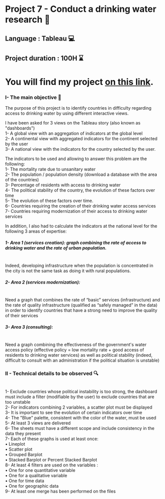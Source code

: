 # Project 7 - Conduct a drinking water research 🚰
## Language : Tableau 💻
## Project duration : 100H ⌛

# You will find my project [on this link](https://public.tableau.com/views/A_Laura_1_histoire_Tableau_072022/Histoire1?:language=fr-FR&:display_count=n&:origin=viz_share_link).

### I- The main objective 🎯

The purpose of this project is to identify countries in difficulty regarding access to drinking water by using different interactive views.

I have been asked for 3 views on the Tableau story (also known as "dashboards")
<br/> 1- A global view with an aggregation of indicators at the global level
<br/> 2- A continental view with aggregated indicators for the continent selected by the user
<br/> 3- A national view with the indicators for the country selected by the user.

The indicators to be used and allowing to answer this problem are the following:
<br/> 1- The mortality rate due to unsanitary water
<br/> 2- The population / population density (download a database with the area of the countries)
<br/> 3- Percentage of residents with access to drinking water
<br/> 4- The political stability of the country, the evolution of these factors over time
<br/> 5- The evolution of these factors over time.
<br/> 6- Countries requiring the creation of their drinking water access services
<br/> 7- Countries requiring modernization of their access to drinking water services


In addition, I also had to calculate the indicators at the national level for the following 3 areas of expertise:
##### 1- Area 1 (services creation): graph combining the rate of access to drinking water and the rate of urban population. 
<br/> Indeed, developing infrastructure when the population is concentrated in the city is not the same task as doing it with rural populations.

##### 2- Area 2 (services modernization): 
<br/> Need a graph that combines the rate of “basic” services (infrastructure) and the rate of quality infrastructure (qualified as “safely managed” in the data) in order to identify countries that have a strong need to improve the quality of their services

##### 3- Area 3 (consulting): 
<br/> Need a graph combining the effectiveness of the government's water access policy (effective policy = low mortality rate + good access of residents to drinking water services) as well as political stability (indeed, difficult to consult with an administration if the political situation is unstable)


### II - Technical details to be observed 🔍

<br/> 1- Exclude countries whose political instability is too strong, the dashboard must include a filter (modifiable by the user) to exclude countries that are too unstable
<br/> 2- For indicators combining 2 variables, a scatter plot must be displayed
<br/> 3- It is important to see the evolution of certain indicators over time
<br/> 4- The "Blue" palette, consistent with the color of the water, must be used
<br/> 5- At least 3 views are delivered
<br/> 6- The sheets must have a different scope and include consistency in the data they present
<br/> 7- Each of these graphs is used at least once:
<br/> • Lineplot
<br/> • Scatter plot
<br/> • Grouped Barplot
<br/> • Stacked Barplot or Percent Stacked Barplot
<br/> 8- At least 4 filters are used on the variables :
<br/> • One for one quantitative variable
<br/> • One for a qualitative variable
<br/> • One for time data
<br/> • One for geographic data
<br/> 9- At least one merge has been performed on the files
